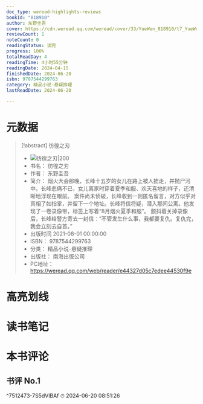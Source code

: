 ```yaml
---
doc_type: weread-highlights-reviews
bookId: "818910"
author: 东野圭吾
cover: https://cdn.weread.qq.com/weread/cover/33/YueWen_818910/t7_YueWen_818910.jpg
reviewCount: 1
noteCount: 0
readingStatus: 读完
progress: 100%
totalReadDay: 4
readingTime: 4小时55分钟
readingDate: 2024-04-15
finishedDate: 2024-06-20
isbn: 9787544299763
category: 精品小说-悬疑推理
lastReadDate: 2024-06-20

---
```

# 元数据
> [!abstract] 彷徨之刃
> - ![ 彷徨之刃|200](https://cdn.weread.qq.com/weread/cover/33/YueWen_818910/t7_YueWen_818910.jpg)
> - 书名： 彷徨之刃
> - 作者： 东野圭吾
> - 简介： 烟火大会那晚，长峰十五岁的女儿在路上被人掳走，并抛尸河中。长峰悲痛不已，女儿离家时穿着夏季和服、欢天喜地的样子，还清晰地浮现在眼前。
案件尚未侦破，长峰收到一则匿名留言，对方似乎对真相了如指掌，并留下一个地址。长峰将信将疑，潜入那间公寓。他发现了一卷录像带，标签上写着“8月烟火夏季和服”。
颤抖着关掉录像后，长峰给警方寄去一封信：“不管发生什么事，我都要复仇。复仇完，我会立刻去自首。”
> - 出版时间 2021-08-01 00:00:00
> - ISBN： 9787544299763
> - 分类： 精品小说-悬疑推理
> - 出版社： 南海出版公司
> - PC地址：https://weread.qq.com/web/reader/e44327d05c7edee44530f9e

# 高亮划线

# 读书笔记

# 本书评论

## 书评 No.1 
 ^7512473-7S5dVlBAf
⏱ 2024-06-20 08:51:26
